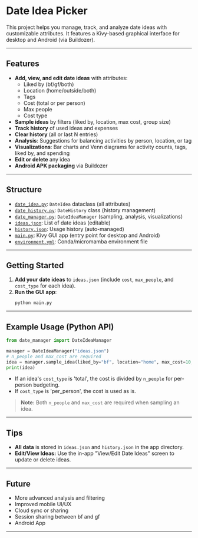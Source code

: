 # Date Idea Picker

This project helps you manage, track, and analyze date ideas with customizable attributes. It features a Kivy-based graphical interface for desktop and Android (via Buildozer).

---

## Features

- **Add, view, and edit date ideas** with attributes:
  - Liked by (bf/gf/both)
  - Location (home/outside/both)
  - Tags
  - Cost (total or per person)
  - Max people
  - Cost type
- **Sample ideas** by filters (liked by, location, max cost, group size)
- **Track history** of used ideas and expenses
- **Clear history** (all or last N entries)
- **Analysis**: Suggestions for balancing activities by person, location, or tag
- **Visualizations**: Bar charts and Venn diagrams for activity counts, tags, liked by, and spending
- **Edit or delete** any idea
- **Android APK packaging** via Buildozer

---

## Structure

- [`date_idea.py`](date_idea.py): `DateIdea` dataclass (all attributes)
- [`date_history.py`](date_history.py): `DateHistory` class (history management)
- [`date_manager.py`](date_manager.py): `DateIdeaManager` (sampling, analysis, visualizations)
- [`ideas.json`](ideas.json): List of date ideas (editable)
- [`history.json`](history.json): Usage history (auto-managed)
- [`main.py`](main.py): Kivy GUI app (entry point for desktop and Android)
- [`environment.yml`](environment.yml): Conda/micromamba environment file

---

## Getting Started

1. **Add your date ideas** to `ideas.json` (include `cost`, `max_people`, and `cost_type` for each idea).
2. **Run the GUI app**:
   ```bash
   python main.py
   ```
---

## Example Usage (Python API)

```python
from date_manager import DateIdeaManager

manager = DateIdeaManager("ideas.json")
# n_people and max_cost are required
idea = manager.sample_idea(liked_by="bf", location="home", max_cost=10, n_people=2)
print(idea)
```
- If an idea's `cost_type` is 'total', the cost is divided by `n_people` for per-person budgeting.
- If `cost_type` is 'per_person', the cost is used as is.

> **Note:** Both `n_people` and `max_cost` are required when sampling an idea.

---

## Tips

- **All data** is stored in `ideas.json` and `history.json` in the app directory.
- **Edit/View Ideas:** Use the in-app "View/Edit Date Ideas" screen to update or delete ideas.

---

## Future

- More advanced analysis and filtering
- Improved mobile UI/UX
- Cloud sync or sharing
- Session sharing between bf and gf
- Android App

---
